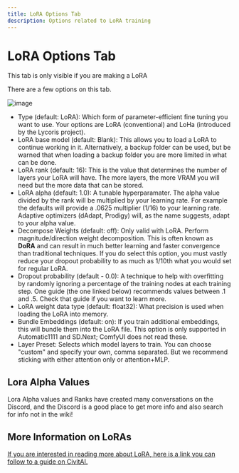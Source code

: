 ```yaml
---
title: LoRA Options Tab
description: Options related to LoRA training
---
```

# LoRA Options Tab
This tab is only visible if you are making a LoRA

There are a few options on this tab.

![image](https://github.com/user-attachments/assets/ddbf1f6d-bc41-48dd-918f-4c633e6f6fdf)

* Type (default: LoRA): Which form of parameter-efficient fine tuning you want to use. Your options are LoRA (conventional) and LoHa (introduced by the Lycoris project).
* LoRA base model (default: Blank): This allows you to load a LoRA to continue working in it. Alternatively, a backup folder can be used, but be warned that when loading a backup folder you are more limited in what can be done.
* LoRA rank (default: 16): This is the value that determines the number of layers your LoRA will have.  The more layers, the more VRAM you will need but the more data that can be stored.
* LoRA alpha (default: 1.0): A tunable hyperparamater.  The alpha value divided by the rank will be multiplied by your learning rate. For example the defaults will provide a .0625 multiplier (1/16) to your learning rate.  Adaptive optimizers (dAdapt, Prodigy) will, as the name suggests, adapt to your alpha value.
* Decompose Weights (default: off): Only valid with LoRA. Perform magnitude/direction weight decomposition. This is often known as **DoRA** and can result in much better learning and faster convergence than traditional techniques. If you do select this option, you must vastly reduce your dropout probability to as much as 1/10th what you would set for regular LoRA.
* Dropout probability (default - 0.0): A technique to help with overfitting by randomly ignoring a percentage of the training nodes at each training step. One guide (the one linked below) recommends values between .1 and .5.  Check that guide if you want to learn more.
* LoRA weight data type (default: float32): What precision is used when loading the LoRA into memory.
* Bundle Embeddings (default: on): If you train additional embeddings, this will bundle them into the LoRA file. This option is only supported in Automatic1111 and SD.Next; ComfyUI does not read these.
* Layer Preset: Selects which model layers to train. You can choose "custom" and specify your own, comma separated. But we recommend sticking with either attention only or attention+MLP.

## Lora Alpha Values
Lora Alpha values and Ranks have created many conversations on the Discord, and the Discord is a good place to get more info and also search for info not in the wiki!

## More Information on LoRAs
[If you are interested in reading more about LoRA, here is a link you can follow to a guide on CivitAI.](https://civitai.com/articles/3105/essential-to-advanced-guide-to-training-a-lora)